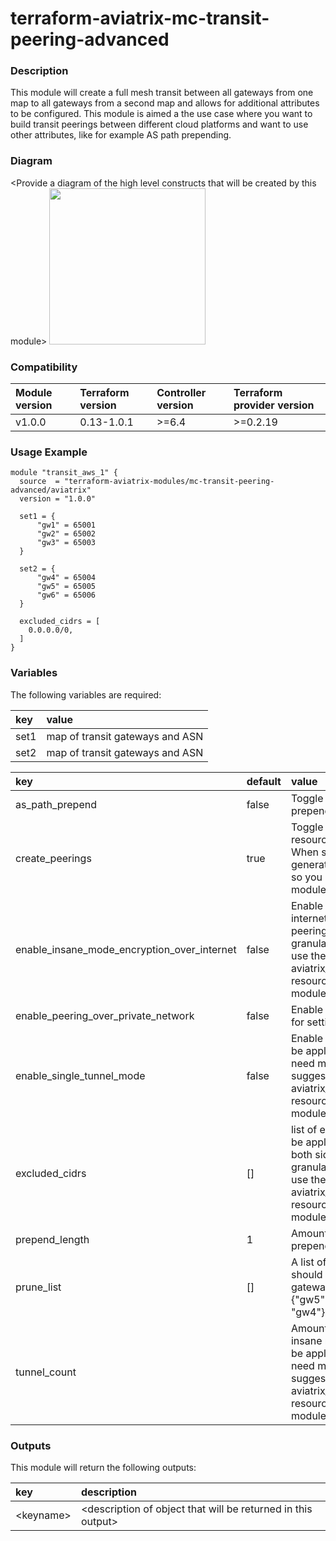 # terraform-aviatrix-mc-transit-peering-advanced

### Description
This module will create a full mesh transit between all gateways from one map to all gateways from a second map and allows for additional attributes to be configured.
This module is aimed a the use case where you want to build transit peerings between different cloud platforms and want to use other attributes, like for example AS path prepending.

### Diagram
\<Provide a diagram of the high level constructs that will be created by this module>
<img src="<IMG URL>"  height="250">

### Compatibility
Module version | Terraform version | Controller version | Terraform provider version
:--- | :--- | :--- | :---
v1.0.0 | 0.13-1.0.1 | >=6.4 | >=0.2.19

### Usage Example
```
module "transit_aws_1" {
  source  = "terraform-aviatrix-modules/mc-transit-peering-advanced/aviatrix"
  version = "1.0.0"

  set1 = {
      "gw1" = 65001
      "gw2" = 65002
      "gw3" = 65003
  }

  set2 = {
      "gw4" = 65004
      "gw5" = 65005
      "gw6" = 65006
  }  

  excluded_cidrs = [
    0.0.0.0/0,
  ]
}
```

### Variables
The following variables are required:

key | value
:--- | :---
set1 | map of transit gateways and ASN
set2 | map of transit gateways and ASN

key | default | value 
:---|:---|:---
as_path_prepend | false | Toggle to true to enable AS Path prepending for all peerings
create_peerings | true | Toggle for setting peering resource creation on or off. When set to false, it only generates the peerings output so you can use it outside of this module.
enable_insane_mode_encryption_over_internet | false | Enable insane mode over internet. Will be applied to all peerings. If you need more granularity, it is suggested to use the aviatrix_transit_gateway_peering resource directly in stead of this module.
enable_peering_over_private_network | false | Enable to use a private circuit for setting up peering
enable_single_tunnel_mode | false | Enable single tunnel mode. Will be applied to all peerings. If you need more granularity, it is suggested to use the aviatrix_transit_gateway_peering resource directly in stead of this module.
excluded_cidrs | [] | list of excluded cidrs. This will be applied to all peerings on both sides. If you need more granularity, it is suggested to use the aviatrix_transit_gateway_peering resource directly in stead of this module.
prepend_length | 1 | Amount of times AS Path is prepended
prune_list | [] | A list of maps for peerings that should not be created. Expects gateway name. Example: [ {"gw5" : "gw1"}, {"gw3" : "gw4"}, ]
tunnel_count | | Amount of tunnels to build for insane mode over internet. Will be applied to all peerings. If you need more granularity, it is suggested to use the aviatrix_transit_gateway_peering resource directly in stead of this module.

### Outputs
This module will return the following outputs:

key | description
:---|:---
\<keyname> | \<description of object that will be returned in this output>
